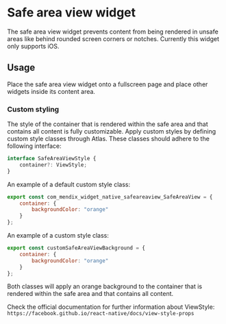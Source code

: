 # Safe area view widget

The safe area view widget prevents content from being rendered in unsafe areas like behind rounded screen corners or
notches. Currently this widget only supports iOS.

## Usage

Place the safe area view widget onto a fullscreen page and place other widgets inside its content area.

### Custom styling

The style of the container that is rendered within the safe area and that contains all content is fully customizable.
Apply custom styles by defining custom style classes through Atlas. These classes should adhere to the following
interface:

```ts
interface SafeAreaViewStyle {
    container?: ViewStyle;
}
```

An example of a default custom style class:

```js
export const com_mendix_widget_native_safeareaview_SafeAreaView = {
    container: {
        backgroundColor: "orange"
    }
};
```

An example of a custom style class:

```js
export const customSafeAreaViewBackground = {
    container: {
        backgroundColor: "orange"
    }
};
```

Both classes will apply an orange background to the container that is rendered within the safe area and that contains
all content.

Check the official documentation for further information about ViewStyle:
`https://facebook.github.io/react-native/docs/view-style-props`
